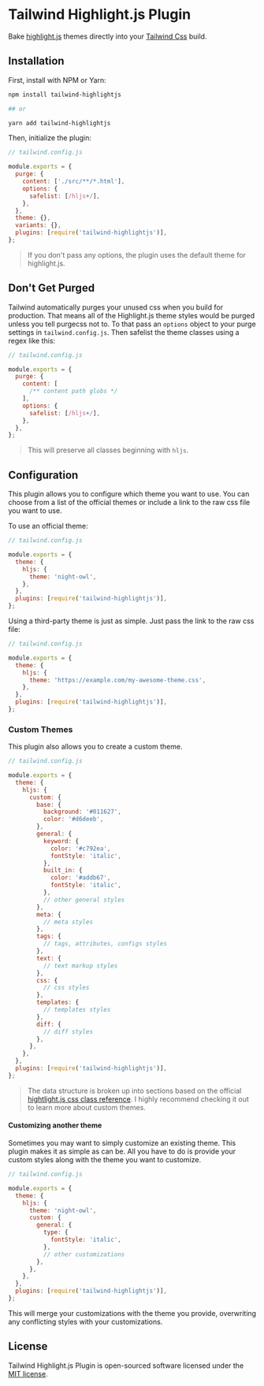 # Tailwind Highlight.js Plugin

Bake [highlight.js](https://highlightjs.org) themes directly into your [Tailwind Css](https://tailwindcss.com) build.

## Installation

First, install with NPM or Yarn:

```bash
npm install tailwind-highlightjs

## or

yarn add tailwind-highlightjs
```

Then, initialize the plugin:

```js
// tailwind.config.js

module.exports = {
  purge: {
    content: ['./src/**/*.html'],
    options: {
      safelist: [/hljs+/],
    },
  },
  theme: {},
  variants: {},
  plugins: [require('tailwind-highlightjs')],
};
```

> If you don't pass any options, the plugin uses the default theme for highlight.js.

## Don't Get Purged

Tailwind automatically purges your unused css when you build for production. That means all of the Highlight.js theme styles would be purged unless you tell purgecss not to. To that pass an `options` object to your purge settings in `tailwind.config.js`. Then safelist the theme classes using a regex like this:

```js
// tailwind.config.js

module.exports = {
  purge: {
    content: [
      /** content path globs */
    ],
    options: {
      safelist: [/hljs+/],
    },
  },
};
```

> This will preserve all classes beginning with `hljs`.

## Configuration

This plugin allows you to configure which theme you want to use. You can choose from a list of the official themes or include a link to the raw css file you want to use.

To use an official theme:

```js
// tailwind.config.js

module.exports = {
  theme: {
    hljs: {
      theme: 'night-owl',
    },
  },
  plugins: [require('tailwind-highlightjs')],
};
```

Using a third-party theme is just as simple. Just pass the link to the raw css file:

```js
// tailwind.config.js

module.exports = {
  theme: {
    hljs: {
      theme: 'https://example.com/my-awesome-theme.css',
    },
  },
  plugins: [require('tailwind-highlightjs')],
};
```

### Custom Themes

This plugin also allows you to create a custom theme.

```js
// tailwind.config.js

module.exports = {
  theme: {
    hljs: {
      custom: {
        base: {
          background: '#011627',
          color: '#d6deeb',
        },
        general: {
          keyword: {
            color: '#c792ea',
            fontStyle: 'italic',
          },
          built_in: {
            color: '#addb67',
            fontStyle: 'italic',
          },
          // other general styles
        },
        meta: {
          // meta styles
        },
        tags: {
          // tags, attributes, configs styles
        },
        text: {
          // text markup styles
        },
        css: {
          // css styles
        },
        templates: {
          // templates styles
        },
        diff: {
          // diff styles
        },
      },
    },
  },
  plugins: [require('tailwind-highlightjs')],
};
```

> The data structure is broken up into sections based on the official [hightlight.js css class reference](https://highlightjs.readthedocs.io/en/latest/css-classes-reference.html). I highly recommend checking it out to learn more about custom themes.

#### Customizing another theme

Sometimes you may want to simply customize an existing theme. This plugin makes it as simple as can be. All you have to do is provide your custom styles along with the theme you want to customize.

```js
// tailwind.config.js

module.exports = {
  theme: {
    hljs: {
      theme: 'night-owl',
      custom: {
        general: {
          type: {
            fontStyle: 'italic',
          },
          // other customizations
        },
      },
    },
  },
  plugins: [require('tailwind-highlightjs')],
};
```

This will merge your customizations with the theme you provide, overwriting any conflicting styles with your customizations.

## License

Tailwind Highlight.js Plugin is open-sourced software licensed under the [MIT license](LICENSE.md).
